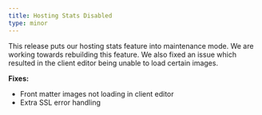 ```yaml
---
title: Hosting Stats Disabled
type: minor
---
```


This release puts our hosting stats feature into maintenance mode. We are working towards rebuilding this feature. We also fixed an issue which resulted in the client editor being unable to load certain images.

**Fixes:**

* Front matter images not loading in client editor
* Extra SSL error handling
